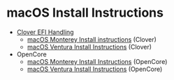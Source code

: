 # macOS Install Instructions

- [Clover EFI Handling](https://github.com/5T33Z0/Lenovo-T530-Hackintosh-OpenCore/tree/main/macOS_Install/Clover)
	- [macOS Monterey Install instructions](https://github.com/5T33Z0/Lenovo-T530-Hackintosh-OpenCore/blob/main/macOS_Install/Clover/Clover_macOS12.md) (Clover)
	- [macOS Ventura Install Instructions](https://github.com/5T33Z0/Lenovo-T530-Hackintosh-OpenCore/blob/main/macOS_Install/Clover/Clover_macOS13.md) (Clover)
- OpenCore 
	- [macOS Monterey Install Instructions](https://github.com/5T33Z0/Lenovo-T530-Hackintosh-OpenCore/blob/main/macOS_Install/OpenCore/OC_macOS12.md) (OpenCore)
	- [macOS Ventura Install Instructions](https://github.com/5T33Z0/Lenovo-T530-Hackintosh-OpenCore/blob/main/macOS_Install/OpenCore/OC_macOS132.md) (OpenCore)
